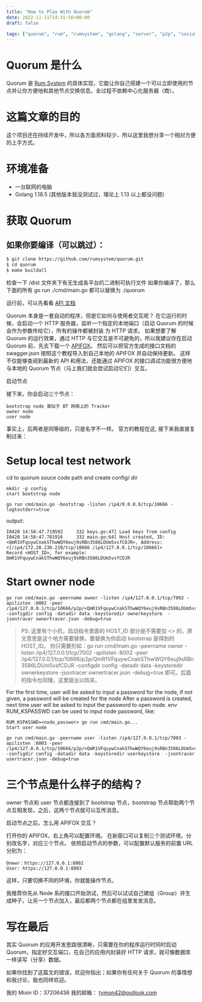 ```yaml
---
title: "How to Play With Quorum"
date: 2022-11-11T14:31:56+08:00
draft: false

tags: ["quorum", "rum", "rumsystem", "golang", "server", "p2p", "social_media", "blockchain"]
---
```


# Quorum 是什么

Quorum 是 [Rum System](https://rumsystem.net) 的具体实现，它能让你自己搭建一个可以立即使用的节点并让你方便地和其他节点交换信息。全过程不依赖中心化服务器（商）。

# 这篇文章的目的

这个项目还在持续开发中，所以各方面资料较少，所以这里我想分享一个相对方便的上手方式。

# 环境准备
- 一台联网的电脑
- Golang 1.18.5 (其他版本我没测试过，理论上 1.13 以上都没问题)
# 获取 Quorum
## 如果你要编译（可以跳过）：
```bash
$ git clone https://github.com/rumsystem/quorum.git
$ cd quorum
$ make buildall
```
检查一下 /dist 文件夹下有无生成各平台的二进制可执行文件
如果你编译了，那么下面的所有 go run ./cmd/main.go 都可以替换为 ./quorum

运行前，可以先看看 [API 文档](https://rumsystem.github.io/quorum-api/#/)

Quorum 本身是一套自动的程序，但是它如何与使用者交互呢？
在它运行的时候，会启动一个 HTTP 服务器，监听一个指定的本地端口（启动 Quorum 的时候会作为参数传给它），所有的操作都被封装 为 HTTP 请求。
如果想要了解 Quorum 的运行效果，通过 HTTP 与它交互是不可避免的，所以我建议你在启动 Quorum 前，先去下载一个 [APIFOX](https://www.apifox.cn/)。
然后可以把官方生成的接口文档的 swagger.json 按照这个教程导入到自己本地的 APIFOX 并自动保持更新。
这样不仅能够查阅到最新的 API 和用法，还能通过 APIFOX 的接口调试功能很方便地与本地的 Quorum 节点（马上我们就会尝试启动它们）交互。

启动节点

接下来，你会启动三个节点：
```
bootstrap node 类似于 BT 网络上的 Tracker
owner node
user node
```
事实上，后两者是同等级的，只是名字不一样。
官方的教程在这, 接下来我直接复制过来：
# Setup local test network

cd to quorum souce code path and create config/ dir
```
mkdir -p config
start bootstrap node

go run cmd/main.go -bootstrap -listen /ip4/0.0.0.0/tcp/10666 -logtostderr=true
```

output:
```
I0420 14:58:47.719592     332 keys.go:47] Load keys from config
I0420 14:58:47.781916     332 main.go:64] Host created, ID:<QmR1VFquywCnakSThwWQY6euj9sRBn3586LDUm5vsfCDJR>, Address:<[/ip4/172.28.230.210/tcp/10666 /ip4/127.0.0.1/tcp/10666]>
Record <HOST_ID>, for example:
QmR1VFquywCnakSThwWQY6euj9sRBn3586LDUm5vsfCDJR
```

# Start owner node
```
go run cmd/main.go -peername owner -listen /ip4/127.0.0.1/tcp/7002 -apilisten :8002 -peer /ip4/127.0.0.1/tcp/10666/p2p/<QmR1VFquywCnakSThwWQY6euj9sRBn3586LDUm5vsfCDJR> -configdir config -datadir data -keystoredir ownerkeystore  -jsontracer ownertracer.json -debug=true
```
>PS: 这里有个小坑，启动指令里面的 HOST_ID 部分是不需要加 <> 的，原文意思是这个地方需要替换，要替换为你启动 bootstrap 是得到的 HOST_ID。
>你只需要形如：go run cmd/main.go -peername owner -listen /ip4/127.0.0.1/tcp/7002 -apilisten :8002 -peer /ip4/127.0.0.1/tcp/10666/p2p/QmR1VFquywCnakSThwWQY6euj9sRBn3586LDUm5vsfCDJR -configdir config -datadir data -keystoredir ownerkeystore -jsontracer ownertracer.json -debug=true 即可。后面的指令也同理。这里提出以防呆。


For the first time, user will be asked to input a password for the node, if not given, a password will be created for the node
After a password is created, next time user will be asked to input the password to open node.
env RUM_KSPASSWD can be used to input node password, like:
```
RUM_KSPASSWD=<node_passwor> go run cmd/main.go...
Start user node

go run cmd/main.go -peername user -listen /ip4/127.0.0.1/tcp/7003 -apilisten :8003 -peer /ip4/127.0.0.1/tcp/10666/p2p/<QmR1VFquywCnakSThwWQY6euj9sRBn3586LDUm5vsfCDJR> -configdir config -datadir data -keystoredir userkeystore  -jsontracer usertracer.json -debug=true
```
# 三个节点是什么样子的结构？

owner 节点和 user 节点都连接到了 bootstrap 节点，bootstrap 节点帮助两个节点互相发现，之后，这两个节点就可以互传消息。

启动节点之后，怎么用 APIFOX 交互？

打开你的 APIFOX，右上角可以配置环境。
在新窗口可以复制三个测试环境，分别改名字，对应三个节点。
依照启动节点的参数，可以配置默认服务的前置 URL 分别为：
```
Onewr：https://127.0.0.1:8002
User: https://127.0.0.1:8003
```
这样，只要切换不同的环境，你就能操作节点。

我推荐你先从 Node 系的接口开始测试，然后可以试试自己建组（Group）并生成种子，让另一个节点加入，最后都两个节点都在组里发发消息。

# 写在最后

其实 Quorum 的应用开发思路很清晰，只需要在你的程序运行时同时启动 Quorum，指定好交互端口，在自己的应用内封装好 HTTP 请求，就可像数据库一样读写（分享）数据。

如果你找到了这篇文的错误，欢迎你指出；如果你有任何关于 Quorum 的事情想和我讨论，我也同样欢迎。

我的 Mixin ID：37206436
我的邮箱： tymon42@outlook.com
